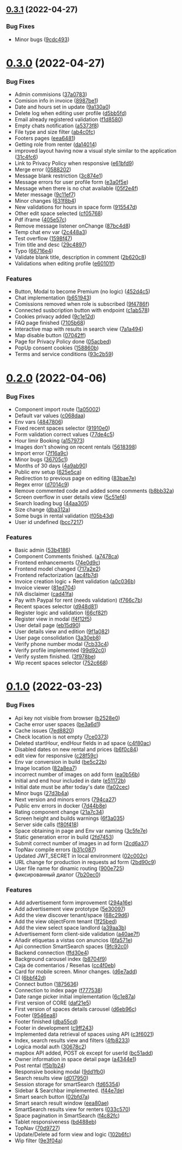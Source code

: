 ## [0.3.1](https://github.com/Stacking-Up/frontend/compare/v0.3.0...v0.3.1) (2022-04-27)


### Bug Fixes

* Minor bugs ([9cdc493](https://github.com/Stacking-Up/frontend/commit/9cdc493bd99c22e85167d4deb242bde055dd0a49))



# [0.3.0](https://github.com/Stacking-Up/frontend/compare/v0.2.0...v0.3.0) (2022-04-27)


### Bug Fixes

* Admin commisions ([37a0783](https://github.com/Stacking-Up/frontend/commit/37a0783c3d325aa0beb7b2fbf600c55f5d4e7744))
* Comision info in invoice ([8987be1](https://github.com/Stacking-Up/frontend/commit/8987be176d7083a91a3ad424f8844a44af113587))
* Date and hours set in update ([9a130a0](https://github.com/Stacking-Up/frontend/commit/9a130a020d8830bbc3ee662bf7a6de0df8ed1a17))
* Delete log when editing user profile ([d5bb5fd](https://github.com/Stacking-Up/frontend/commit/d5bb5fd7e3139d4f6dfc7f871d98d6c8864ae5ac))
* Email already registered validation ([f1d8580](https://github.com/Stacking-Up/frontend/commit/f1d8580b634b19dfb3db4bae74508859815264e5))
* Empty chats notification ([a5373f8](https://github.com/Stacking-Up/frontend/commit/a5373f81bc68808f85091637d1487c86b8332ff5))
* File type and size filter ([ab4c0fc](https://github.com/Stacking-Up/frontend/commit/ab4c0fcadac2270efee31aaf02a92fbd80f1f9fe))
* Footers pages ([eea6481](https://github.com/Stacking-Up/frontend/commit/eea64812d5eae69bf16d42f1cb1694fa30d2772e))
* Getting role from renter ([da14014](https://github.com/Stacking-Up/frontend/commit/da14014248b2f05c517bef1f719e6c111ea381ce))
* improved layout having now a visual style similar to the application ([31c4fc6](https://github.com/Stacking-Up/frontend/commit/31c4fc661097bc1abd890340b060cd667ac3cbb4))
* Link to Privacy Policy when responsive ([e61bfd9](https://github.com/Stacking-Up/frontend/commit/e61bfd950644c201f9be90a62567590b7fd97e9d))
* Merge error ([0588202](https://github.com/Stacking-Up/frontend/commit/058820253f95c184dd0dd1ed86f11b0cd50b3fe5))
* Message blank restriction ([3c874e1](https://github.com/Stacking-Up/frontend/commit/3c874e17d90aca8813f70d3f40e703aa954d6ee2))
* Message errors for user profile form ([e3a0f5e](https://github.com/Stacking-Up/frontend/commit/e3a0f5e2f3dbb8558cb10dfe131b3cfee5b244a2))
* Message when there is no chat available ([05f2e4f](https://github.com/Stacking-Up/frontend/commit/05f2e4f9c354b83436850f265f59e30f2f1274db))
* Meter message ([9c11ef7](https://github.com/Stacking-Up/frontend/commit/9c11ef7d8ae6491223ae4d14565c631f9afc4654))
* Minor changes ([631f8b4](https://github.com/Stacking-Up/frontend/commit/631f8b4e294f029067ea2688d37af3fbabccb7df))
* New validations for hours in space form ([915547d](https://github.com/Stacking-Up/frontend/commit/915547d7f9a3e2824dba3b3156e3d7fdd496d1db))
* Other edit space selected ([cf05768](https://github.com/Stacking-Up/frontend/commit/cf05768384960ccb149bc720fd129918eb98bcd7))
* Pdf iframe ([405e57c](https://github.com/Stacking-Up/frontend/commit/405e57c2269b863a1fbf62f2ff67f3675c2e7e09))
* Remove message listener onChange ([87bc4d8](https://github.com/Stacking-Up/frontend/commit/87bc4d8e21c669f3fb6d43a57e505e1286dbda5c))
* Temp chat env var ([2c448a3](https://github.com/Stacking-Up/frontend/commit/2c448a3401bda780286a386c3f0d9f2b2f899b47))
* Test overflow ([1598f47](https://github.com/Stacking-Up/frontend/commit/1598f4784799365191033a53b9b2b115e6cb43c9))
* Trim title and desc ([29c4897](https://github.com/Stacking-Up/frontend/commit/29c48973641f1beacc1c696d5f02c4026883296c))
* Typo ([66716e4](https://github.com/Stacking-Up/frontend/commit/66716e4574abc0937252f4c586b7bb81aeabdc64))
* Validate blank title, description in comment ([2b620c8](https://github.com/Stacking-Up/frontend/commit/2b620c818375580b7fad41960e3170903203ca1d))
* Validations when editing profile ([e60101f](https://github.com/Stacking-Up/frontend/commit/e60101f56e36bfd2b694b395d2de5f31b3bf771e))


### Features

* Button, Modal to become Premium (no logic) ([452d4c5](https://github.com/Stacking-Up/frontend/commit/452d4c51226feb6fc355d5926417a53fde07e968))
* Chat implementation ([b651943](https://github.com/Stacking-Up/frontend/commit/b651943c8291f6535e18253161b7f11b2ea129be))
* Comissions removed when role is subscribed ([9f4786f](https://github.com/Stacking-Up/frontend/commit/9f4786f8045431dd945ecf873b68c99ebf908a27))
* Connected susbcription button with endpoint ([c1ab578](https://github.com/Stacking-Up/frontend/commit/c1ab57846e8dd3e34b2922c0acf4941b34e374e1))
* Cookies privacy added ([9c1e12d](https://github.com/Stacking-Up/frontend/commit/9c1e12d8672ea31410228134cfdb58ccd717ec11))
* FAQ page finished ([7105b68](https://github.com/Stacking-Up/frontend/commit/7105b68384d880166e7e58ba879ffc0f116ced42))
* Interactive map with results in search view ([7a1a494](https://github.com/Stacking-Up/frontend/commit/7a1a494026a152757e9e0aa50e588c3446afb8d7))
* Map disable button ([07042ff](https://github.com/Stacking-Up/frontend/commit/07042ffd779b94c95f85777e5496ec920449cc38))
* Page for Privacy Policy done ([05acbed](https://github.com/Stacking-Up/frontend/commit/05acbedf78208e0d7eb6f25049fda184258d4e56))
* PopUp consent cookies ([158860b](https://github.com/Stacking-Up/frontend/commit/158860b26bd90e064450517f75a0359cc363915f))
* Terms and service conditions ([93c2b59](https://github.com/Stacking-Up/frontend/commit/93c2b59ac8fce59061c020c45d27a6a8b5af9282))



# [0.2.0](https://github.com/Stacking-Up/frontend/compare/v0.1.0...v0.2.0) (2022-04-06)


### Bug Fixes

* Component import route ([1a05002](https://github.com/Stacking-Up/frontend/commit/1a05002bc7035e8e0b51048ebb1a44667d895c7e))
* Default var values ([c068daa](https://github.com/Stacking-Up/frontend/commit/c068daa1e8cf082e83714f83ef203e2ebdef0887))
* Env vars ([4847806](https://github.com/Stacking-Up/frontend/commit/4847806b7e217752432d14b7a434cc5fcdfa4032))
* Fixed recent spaces selector ([91910e0](https://github.com/Stacking-Up/frontend/commit/91910e07f63cac9e344cd4bf6f7d0df251029ceb))
* Form validation correct values ([77de4c5](https://github.com/Stacking-Up/frontend/commit/77de4c529bf095f5e9319ed0f6e1a820a93a8d83))
* Hour limir Booking ([a157973](https://github.com/Stacking-Up/frontend/commit/a157973ddd5258121b9b3c7834b8c267326179a9))
* Images don't showing on recent rentals ([5618398](https://github.com/Stacking-Up/frontend/commit/56183988200e60f85fb45213e4bc79aaf7e7ec0d))
* Import error ([7f16a9c](https://github.com/Stacking-Up/frontend/commit/7f16a9cd4fd1ed76d4dd8d1628fe8a75b8cb26c5))
* Minor bugs ([36705c1](https://github.com/Stacking-Up/frontend/commit/36705c19b6019239b783e0575f5011f98250cc87))
* Months of 30 days ([4a9ab90](https://github.com/Stacking-Up/frontend/commit/4a9ab9051053852e6eed94af220ea25311fdeb3f))
* Public env setup ([625e5ca](https://github.com/Stacking-Up/frontend/commit/625e5ca1c41644b952dd41cd9af08a3a78a186d2))
* Redirection to previous page on editing ([83bae7e](https://github.com/Stacking-Up/frontend/commit/83bae7e834f210a456e9883e143a8f4f5bee0241))
* Regex error ([d7014c9](https://github.com/Stacking-Up/frontend/commit/d7014c9209b69cfb92fbc5e867531f4377a8a8e9))
* Remove commented code and added some comments ([b8bb32a](https://github.com/Stacking-Up/frontend/commit/b8bb32a82feb40376e36a4c4d695fd121c656b59))
* Screen overflow in user details view ([5c51ef4](https://github.com/Stacking-Up/frontend/commit/5c51ef4d88c4935691afb615b54b1de7e4de8204))
* Search loading bug ([44aa305](https://github.com/Stacking-Up/frontend/commit/44aa3050823eadeceeab04383532fa478265b470))
* Size change ([dba312a](https://github.com/Stacking-Up/frontend/commit/dba312a2d60a2ff0cbab4aa9d0ba1fe28421c999))
* Some bugs in rental validation ([f05b43d](https://github.com/Stacking-Up/frontend/commit/f05b43db11d601f6f54099cd8ce851eb6c2bb2dc))
* User id undefined ([bcc7217](https://github.com/Stacking-Up/frontend/commit/bcc72173ca464422a9ed2202849308b323666975))


### Features

* Basic admin ([53b4186](https://github.com/Stacking-Up/frontend/commit/53b418671032a82544e2357ac18a03f18ad90877))
* Component Comments finished. ([a7478ca](https://github.com/Stacking-Up/frontend/commit/a7478ca32031d4d79daa18003745c9df339a551e))
* Frontend enhancements ([74e0d9c](https://github.com/Stacking-Up/frontend/commit/74e0d9c760502cd00015e40101d7e3eaac0e25d7))
* Frontend model changed ([717a2e2](https://github.com/Stacking-Up/frontend/commit/717a2e2d2aa1462b9ab371dc586704497edde743))
* Frontend refactorization ([ac4fb7d](https://github.com/Stacking-Up/frontend/commit/ac4fb7d12d8046660b2fc5d610b3cb0800cf0d8d))
* Invoice creation logic + Rent validation ([a0c036b](https://github.com/Stacking-Up/frontend/commit/a0c036b0c303d4fd6b7a0fb3ff00beaa49a44ed0))
* Invoice viewer ([81ed704](https://github.com/Stacking-Up/frontend/commit/81ed704fc7ede49de5f001091afbbdf3d0b68bc3))
* IVA disclaimer ([cad41fa](https://github.com/Stacking-Up/frontend/commit/cad41fa00a4bcf0cbfba35dad808cfd8231d9aa4))
* Pay with Paypal for rent (needs validation) ([f766c7b](https://github.com/Stacking-Up/frontend/commit/f766c7b1af7ba3c2f1a40a54485591814c476669))
* Recent spaces selector ([d948d81](https://github.com/Stacking-Up/frontend/commit/d948d816105172c53e544df9afc4081797591729))
* Register logic and validation ([66cf82f](https://github.com/Stacking-Up/frontend/commit/66cf82f8954c494f0357591b81ddc0d94014de70))
* Register view in modal ([f4f12f5](https://github.com/Stacking-Up/frontend/commit/f4f12f5c73b61d3b864d682eb669b6308e32c1dd))
* User detail page ([eb15d90](https://github.com/Stacking-Up/frontend/commit/eb15d90d0981e3a62d1267ef0e2f74d4f86978fe))
* User details view and edition ([9f1a082](https://github.com/Stacking-Up/frontend/commit/9f1a08213e3bff4418385cb6d8e4912a57321e40))
* User page consolidation ([3a30eb8](https://github.com/Stacking-Up/frontend/commit/3a30eb84afd4cce127b3cd3a4086f01c14c1e98e))
* Verify phone number modal ([7cb33c4](https://github.com/Stacking-Up/frontend/commit/7cb33c4b19768baf6eec0531ead5bbee554ae2ec))
* Verify profile implemented ([99d92c0](https://github.com/Stacking-Up/frontend/commit/99d92c084c61f35c340b4f954455bd60fe5df352))
* Verify system finished. ([3f978be](https://github.com/Stacking-Up/frontend/commit/3f978be64c2106d65a98b16f3d22ed1e1736019a))
* Wip recent spaces selector ([752c668](https://github.com/Stacking-Up/frontend/commit/752c6685170af36e4a57bca0f0e962011415b6f1))



# [0.1.0](https://github.com/Stacking-Up/frontend/compare/6bbf42d76d746b7c9216e99702147f957fb70cfe...v0.1.0) (2022-03-23)


### Bug Fixes

* Api key not visible from browser ([b2528e0](https://github.com/Stacking-Up/frontend/commit/b2528e034751e91da8e0b2e6c24a6178d314f0ff))
* Cache error user spaces ([be3a6d1](https://github.com/Stacking-Up/frontend/commit/be3a6d1037d6dda933c5c853654bf44da996bec1))
* Cache issues ([7ed8820](https://github.com/Stacking-Up/frontend/commit/7ed88206b7dae830bf7f13a485f3d55d7dbb42d3))
* Check location is not empty ([7ce0373](https://github.com/Stacking-Up/frontend/commit/7ce0373adf3fc93c29d433d2a579fc9823171a77))
* Deleted startHour, endHour fields in ad space ([c4f80ac](https://github.com/Stacking-Up/frontend/commit/c4f80ac0c50a474187d2a007dd257d40972838d3))
* Disabled dates on new rental and prices ([b6f0c84](https://github.com/Stacking-Up/frontend/commit/b6f0c843ca70dea5accd09aa1d05fb5cca4edf92))
* edit view for responsive ([c28f59c](https://github.com/Stacking-Up/frontend/commit/c28f59c2a1379f6595c9baf4531116ec1a57d5ed))
* Env var conversion in build ([be5c22b](https://github.com/Stacking-Up/frontend/commit/be5c22bb83bca2c8aefdb9d2c718a4e11f2991ac))
* Image location ([82a8ea7](https://github.com/Stacking-Up/frontend/commit/82a8ea736a43b87352d0cf364b24c4fdc96e06d3))
* incorrect number of images on add form ([ea0b56b](https://github.com/Stacking-Up/frontend/commit/ea0b56b8b1fda996bab1a1b67e58aae581a75055))
* Initial and end hour included in date ([e51172b](https://github.com/Stacking-Up/frontend/commit/e51172b5584e88f47a0a67bdbea2939deebe2fb2))
* Initial date must be after today's date ([fa02cec](https://github.com/Stacking-Up/frontend/commit/fa02ceca8bf80a317e7af5ff232dad36fc7a09ab))
* Minor bugs ([27d3b4a](https://github.com/Stacking-Up/frontend/commit/27d3b4adcec06668cc0e3a4a1eff81001e956e47))
* Next version and minors errors ([794ca27](https://github.com/Stacking-Up/frontend/commit/794ca277dfaf068abbe46e1a2c20544784a4f59d))
* Public env errors in docker ([7d44b8e](https://github.com/Stacking-Up/frontend/commit/7d44b8e9e19fafd8405980a8f41ea74523086cae))
* Rating component change ([21a7c34](https://github.com/Stacking-Up/frontend/commit/21a7c341312e35723af3e4351316f8f43ae81e1f))
* Screen height and builds warnings ([6f3a035](https://github.com/Stacking-Up/frontend/commit/6f3a035fed99578e7d67ba344b0d9337f6e8b2c2))
* Server side calls ([f80f418](https://github.com/Stacking-Up/frontend/commit/f80f418e1029ddb4672535d09c8ecca758dd7c94))
* Space obtaining in page and Env var naming ([3c5fe7e](https://github.com/Stacking-Up/frontend/commit/3c5fe7e212307009a0c6908a12471579e3927896))
* Static generation error in build ([2fd7453](https://github.com/Stacking-Up/frontend/commit/2fd745379f4be0e6ccaf3b8f711cf917f84bf0d8))
* Submit correct number of images in ad form ([2cd6a37](https://github.com/Stacking-Up/frontend/commit/2cd6a37fca7d680c7f6543101a7a210ff80127ad))
* TopNav compile errors ([b31c087](https://github.com/Stacking-Up/frontend/commit/b31c0872c5d98c1a220204eaefc9959bdb1c4422))
* Updated JWT_SECRET in local environment ([02c002c](https://github.com/Stacking-Up/frontend/commit/02c002c1ea7a1cc1a01707a13ed8f7165174bab9))
* URL change for production in requests ad form ([2bd90c9](https://github.com/Stacking-Up/frontend/commit/2bd90c9ad69a659b40e9450040cc06b3cd2c9f33))
* User file name for dinamic routing ([900e725](https://github.com/Stacking-Up/frontend/commit/900e725be3d5d4e990f1896272e329119b2fcfef))
* фиксированный диалог ([7b20ec0](https://github.com/Stacking-Up/frontend/commit/7b20ec0c6d1b18135e249f60eb0c871a2c390ae8))


### Features

* Add advertisement form improvement ([294a16e](https://github.com/Stacking-Up/frontend/commit/294a16e835b847d1d648ed6133f50af0d12196fe))
* Add advertisement view prototype ([5e30097](https://github.com/Stacking-Up/frontend/commit/5e30097edf9e945bf3b36c4c159ffd5eaa478423))
* Add the view discover tenant/space ([68c29d6](https://github.com/Stacking-Up/frontend/commit/68c29d62e976eba1073081023ffd9a9538402f69))
* Add the view objectForm tenant ([1f25bed](https://github.com/Stacking-Up/frontend/commit/1f25bede15e50805317a55dc7680e45f3fccef94))
* Add the view select space landlord ([a39aa3b](https://github.com/Stacking-Up/frontend/commit/a39aa3b5becc9a058db639741a50b7b0696f4290))
* Advertisement form client-side validation ([a40ae7f](https://github.com/Stacking-Up/frontend/commit/a40ae7f082fb7a38c1fbb363ecf35e4f43fdd3c6))
* Añadir etiquetas a vistas con anuncios ([6fa571e](https://github.com/Stacking-Up/frontend/commit/6fa571e66c09935f390ba7c8c0072b149e97efcd))
* Api connection SmartSearch spaces ([9fc92c0](https://github.com/Stacking-Up/frontend/commit/9fc92c0b4c574fabbed551de19912c3b5d6cd6fd))
* Backend connection ([ffd30e4](https://github.com/Stacking-Up/frontend/commit/ffd30e4a0ff016bdc12a25e4d144d64427f3c4f6))
* Background carousel index ([b8704f9](https://github.com/Stacking-Up/frontend/commit/b8704f92581d09a9faad80ce78be91f93481f81a))
* Caja de comentarios / Reseñas ([cc4f0eb](https://github.com/Stacking-Up/frontend/commit/cc4f0eb18f59afbcdb9f258f613281acf842fbe3))
* Card for mobile screen. Minor changes. ([d6e7add](https://github.com/Stacking-Up/frontend/commit/d6e7add944ba5deae5a85d04a7c7bd89c1c98d98))
* CI ([6bbf42d](https://github.com/Stacking-Up/frontend/commit/6bbf42d76d746b7c9216e99702147f957fb70cfe))
* Connect button ([1875636](https://github.com/Stacking-Up/frontend/commit/18756361ecf976e0da998fb18a2319ebc774f807))
* Connection to index page ([f777538](https://github.com/Stacking-Up/frontend/commit/f77753879b1459848493211dcb8958be1e3262cd))
* Date range picker initial implementation ([6c1e87a](https://github.com/Stacking-Up/frontend/commit/6c1e87a44033a10c7890be6758edccfde773512a))
* First version of CORE ([daf21e5](https://github.com/Stacking-Up/frontend/commit/daf21e5c3bd5d9aab5998ac991dc5f4dafd3e04e))
* First version of spaces details carousel ([d6eb96c](https://github.com/Stacking-Up/frontend/commit/d6eb96cb31f81b09b69451b08d580776a5208706))
* Footer ([9546ea8](https://github.com/Stacking-Up/frontend/commit/9546ea8f33f3f7c64e18ad75aeb229ae27de7749))
* Footer finished ([dba55cd](https://github.com/Stacking-Up/frontend/commit/dba55cd293467a0e21588312b5cdf9ddc097655e))
* Footer in development ([c9ff243](https://github.com/Stacking-Up/frontend/commit/c9ff243745bc2101c5bfcc9b0af0320e92d5f5cf))
* Implemented data retrieval of spaces using API ([c3f6021](https://github.com/Stacking-Up/frontend/commit/c3f602167ecd8af2cce73913a76eb270414ab0bf))
* Index, search results view and filters ([4fb8233](https://github.com/Stacking-Up/frontend/commit/4fb8233f94c2e01f2c04c1e73dbb3ef11c43a95a))
* Logica modal auth ([30678c2](https://github.com/Stacking-Up/frontend/commit/30678c26dbeab8c64bac0f4b04d03f9d0fd05f3d))
* mapbox API added, POST ok except for userId ([bc51add](https://github.com/Stacking-Up/frontend/commit/bc51add5d2009d26bdb4c78e802fa5cf7f82bce8))
* Owner information in space detail page ([a4344e1](https://github.com/Stacking-Up/frontend/commit/a4344e186841c51e0ed830c9ebc412919fb4e4f6))
* Post rental ([f5b1b24](https://github.com/Stacking-Up/frontend/commit/f5b1b247773f7a9dedb4935287fe4c155f79a239))
* Responsive booking modal ([9dd1fb0](https://github.com/Stacking-Up/frontend/commit/9dd1fb0b6b7a7f8675ff1a8bb6dc44bb0d003449))
* Search results view ([d017950](https://github.com/Stacking-Up/frontend/commit/d017950c888405f4b5ef1a18e421fbfe707d2442))
* Session storage for smartSearch ([fd65354](https://github.com/Stacking-Up/frontend/commit/fd6535473d5c3006b4382c9341cefe919b5e0126))
* Sidebar & Searchbar implemented. ([f44e7de](https://github.com/Stacking-Up/frontend/commit/f44e7de1cb9d5d68e0d05b66086cec8d50473684))
* Smart search button ([02bfd7a](https://github.com/Stacking-Up/frontend/commit/02bfd7a8530ed03d1b9a124a37415f4a598babc9))
* Smart search result window ([eea80ae](https://github.com/Stacking-Up/frontend/commit/eea80ae1975b7fd73a22c6ffab686d60d6970eb7))
* SmartSearch results view for renters ([033c570](https://github.com/Stacking-Up/frontend/commit/033c5702a26750398bdd6cfd6ef2e9e02cf3b1ad))
* Space pagination in SmartSearch ([f4c82fc](https://github.com/Stacking-Up/frontend/commit/f4c82fca4455d771ce794b6ddce76f572958d924))
* Tablet responsiveness ([bd488eb](https://github.com/Stacking-Up/frontend/commit/bd488ebf0cc5155b3b457593844aec49fdd698b8))
* TopNav ([70d9727](https://github.com/Stacking-Up/frontend/commit/70d972715c3e639bf8084219dc6b5bd6e945e977))
* Update/Delete ad form view and logic ([102b6fc](https://github.com/Stacking-Up/frontend/commit/102b6fc9f6ba3bfed4629c3bfff6b4e36bc32b61))
* Wip filter ([9e3f04a](https://github.com/Stacking-Up/frontend/commit/9e3f04a6f77cc4afe7f8fc3266ae81cd2a08947a))



